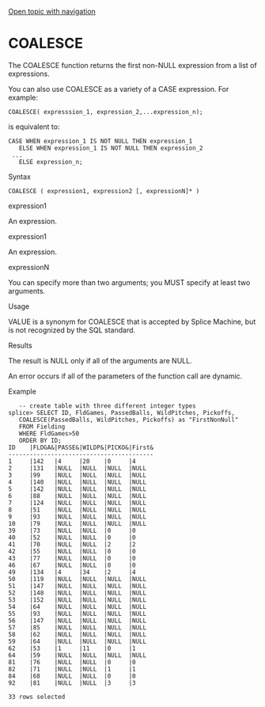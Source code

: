 [Open topic with navigation](../../../index.html#Shared/SQLReference/BuiltInFcns/Coalesce.html)

<a href="" id="BuiltInFcns.Coalesce"></a>[]()COALESCE
=====================================================

The <span class="CodeFont">COALESCE</span> function returns the first non-<span class="CodeFont">NULL</span> expression from a list of expressions.

You can also use <span class="CodeFont">COALESCE</span> as a variety of a <span class="CodeFont">CASE</span> expression. For example:

``` Example
COALESCE( expresssion_1, expression_2,...expression_n);
```

is equivalent to:

``` Example
CASE WHEN expression_1 IS NOT NULL THEN expression_1
   ELSE WHEN expression_1 IS NOT NULL THEN expression_2
 ...
   ELSE expression_n;
```

Syntax

``` FcnSyntax
COALESCE ( expression1, expression2 [, expressionN]* )
```

expression1

An expression.

expression1

An expression.

expressionN

You can specify more than two arguments; <span class="BoldFont">you MUST specify at least two arguments</span>.

Usage

<span class="CodeFont">VALUE</span> is a synonym for <span class="CodeFont">COALESCE</span> that is accepted by Splice Machine, but is not recognized by the SQL standard.

Results

The result is <span class="CodeFont">NULL</span> only if all of the arguments are <span class="CodeFont">NULL</span>.

An error occurs if all of the parameters of the function call are dynamic.

Example

``` Example
   -- create table with three different integer types
splice> SELECT ID, FldGames, PassedBalls, WildPitches, Pickoffs,
   COALESCE(PassedBalls, WildPitches, Pickoffs) as "FirstNonNull" 
   FROM Fielding 
   WHERE FldGames>50 
   ORDER BY ID;
ID    |FLDGA&|PASSE&|WILDP&|PICKO&|First&
-----------------------------------------
1     |142   |4     |20    |0     |4     
2     |131   |NULL  |NULL  |NULL  |NULL  
3     |99    |NULL  |NULL  |NULL  |NULL  
4     |140   |NULL  |NULL  |NULL  |NULL  
5     |142   |NULL  |NULL  |NULL  |NULL  
6     |88    |NULL  |NULL  |NULL  |NULL  
7     |124   |NULL  |NULL  |NULL  |NULL  
8     |51    |NULL  |NULL  |NULL  |NULL  
9     |93    |NULL  |NULL  |NULL  |NULL  
10    |79    |NULL  |NULL  |NULL  |NULL  
39    |73    |NULL  |NULL  |0     |0     
40    |52    |NULL  |NULL  |0     |0     
41    |70    |NULL  |NULL  |2     |2     
42    |55    |NULL  |NULL  |0     |0     
43    |77    |NULL  |NULL  |0     |0     
46    |67    |NULL  |NULL  |0     |0     
49    |134   |4     |34    |2     |4     
50    |119   |NULL  |NULL  |NULL  |NULL  
51    |147   |NULL  |NULL  |NULL  |NULL  
52    |148   |NULL  |NULL  |NULL  |NULL  
53    |152   |NULL  |NULL  |NULL  |NULL  
54    |64    |NULL  |NULL  |NULL  |NULL  
55    |93    |NULL  |NULL  |NULL  |NULL  
56    |147   |NULL  |NULL  |NULL  |NULL  
57    |85    |NULL  |NULL  |NULL  |NULL  
58    |62    |NULL  |NULL  |NULL  |NULL  
59    |64    |NULL  |NULL  |NULL  |NULL  
62    |53    |1     |11    |0     |1     
64    |59    |NULL  |NULL  |NULL  |NULL  
81    |76    |NULL  |NULL  |0     |0     
82    |71    |NULL  |NULL  |1     |1     
84    |68    |NULL  |NULL  |0     |0     
92    |81    |NULL  |NULL  |3     |3     

33 rows selected
```

 


